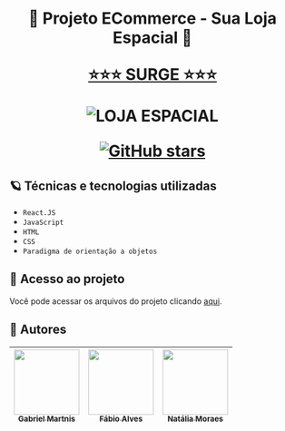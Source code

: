 

<h1 align="center"> 🚀 Projeto ECommerce - Sua Loja Espacial 🚀 


 [⭐⭐⭐ SURGE ⭐⭐⭐](https://responsible-button.surge.sh)


![LOJA ESPACIAL](https://user-images.githubusercontent.com/102522842/180722386-7acdc71a-c7e9-46b3-9005-b5c0a42fbbab.gif)
 

[![GitHub stars](https://img.shields.io/github/stars/future4code/Lammar-labe-commerce2?style=social)](https://github.com/future4code/Lammar-labe-commerce2/stargazers)
 
 </h1>

## 🪐 Técnicas e tecnologias utilizadas

- ``React.JS``
- ``JavaScript``
- ``HTML``
- ``CSS``
- ``Paradigma de orientação a objetos``

## 📁 Acesso ao projeto
Você pode acessar os arquivos do projeto clicando [aqui](https://github.com/future4code/Lammar-labe-commerce2).


## 🤖 Autores


| [<img src="https://avatars.githubusercontent.com/u/102371962?v=4" width=115><br><sub>Gabriel Martnis</sub>](https://github.com/mmartinsgabriel) |  [<img src="https://avatars.githubusercontent.com/u/102332918?v=4" width=115><br><sub>Fábio Alves</sub>](https://github.com/fabinhoalves7) |   [<img src="https://avatars.githubusercontent.com/u/102522842?v=4" width=115><br><sub>Natália Moraes</sub>](https://github.com/enemynah) |
| :---: | :---: | :---: |



